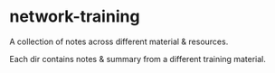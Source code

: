# network-training
A collection of notes across different material & resources. 

Each dir contains notes & summary from a different training material.

